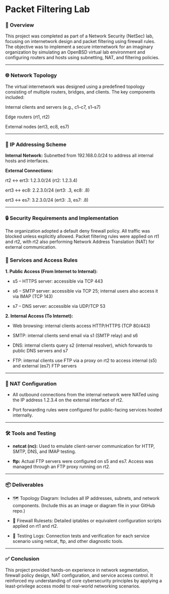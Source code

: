 # Packet Filtering Lab

### 📘 Overview
This project was completed as part of a Network Security (NetSec) lab, focusing on internetwork design and packet filtering using firewall rules. The objective was to implement a secure internetwork for an imaginary organization by simulating an OpenBSD virtual lab environment and configuring routers and hosts using subnetting, NAT, and filtering policies.

---

### 🌐 Network Topology
The virtual internetwork was designed using a predefined topology consisting of multiple routers, bridges, and clients. The key components included:

Internal clients and servers (e.g., c1–c7, s1–s7)

Edge routers (rt1, rt2)

External nodes (ert3, ec8, es7)

---

### 🧩 IP Addressing Scheme
**Internal Network:** Subnetted from 192.168.0.0/24 to address all internal hosts and interfaces.

**External Connections:**

rt2 ↔ ert3: 1.2.3.0/24 (rt2: 1.2.3.4)

ert3 ↔ ec8: 2.2.3.0/24 (ert3: .3, ec8: .8)

ert3 ↔ es7: 3.2.3.0/24 (ert3: .3, es7: .8)

---

### 🔒 Security Requirements and Implementation
The organization adopted a default deny firewall policy. All traffic was blocked unless explicitly allowed. Packet filtering rules were applied on rt1 and rt2, with rt2 also performing Network Address Translation (NAT) for external communication.

### 🔐  Services and Access Rules
 
**1.  Public Access (From Internet to Internal):**

- s5 – HTTPS server: accessible via TCP 443

- s6 – SMTP server: accessible via TCP 25; internal users also access it via IMAP (TCP 143)

- s7 – DNS server: accessible via UDP/TCP 53

**2.  Internal Access (To Internet):**

- Web browsing: internal clients access HTTP/HTTPS (TCP 80/443)

- SMTP: internal clients send email via s1 (SMTP relay) and s6

- DNS: internal clients query s2 (internal resolver), which forwards to public DNS servers and s7

- FTP: internal clients use FTP via a proxy on rt2 to access internal (s5) and external (es7) FTP servers

---

### 🔁 NAT Configuration
- All outbound connections from the internal network were NATed using the IP address 1.2.3.4 on the external interface of rt2.

- Port forwarding rules were configured for public-facing services hosted internally.

---

### 🛠️ Tools and Testing
- **netcat (nc):** Used to emulate client-server communication for HTTP, SMTP, DNS, and IMAP testing.

- **ftp:** Actual FTP servers were configured on s5 and es7. Access was managed through an FTP proxy running on rt2.

---

### 📦 Deliverables
- 🗺️ Topology Diagram: Includes all IP addresses, subnets, and network components. (Include this as an image or diagram file in your GitHub repo.)

- 📜 Firewall Rulesets: Detailed iptables or equivalent configuration scripts applied on rt1 and rt2.

- 📄 Testing Logs: Connection tests and verification for each service scenario using netcat, ftp, and other diagnostic tools.

---

### ✅ Conclusion
This project provided hands-on experience in network segmentation, firewall policy design, NAT configuration, and service access control. It reinforced my understanding of core cybersecurity principles by applying a least-privilege access model to real-world networking scenarios.
